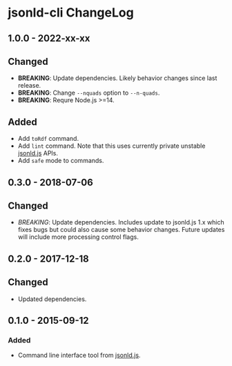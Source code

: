 # jsonld-cli ChangeLog

## 1.0.0 - 2022-xx-xx

## Changed
- **BREAKING**: Update dependencies. Likely behavior changes since last release.
- **BREAKING**: Change `--nquads` option to `--n-quads`.
- **BREAKING**: Requre Node.js >=14.

## Added
- Add `toRdf` command.
- Add `lint` command. Note that this uses currently private unstable
  [jsonld.js][] APIs.
- Add `safe` mode to commands.

## 0.3.0 - 2018-07-06

## Changed
- *BREAKING*: Update dependencies. Includes update to jsonld.js 1.x which fixes
  bugs but could also cause some behavior changes. Future updates will include
  more processing control flags.

## 0.2.0 - 2017-12-18

## Changed
- Updated dependencies.

## 0.1.0 - 2015-09-12

### Added
- Command line interface tool from [jsonld.js][].

[jsonld.js]: https://github.com/digitalbazaar/jsonld.js
